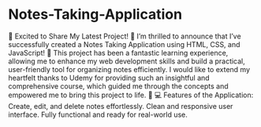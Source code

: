 # Notes-Taking-Application
🌟 Excited to Share My Latest Project! 🌟
I’m thrilled to announce that I’ve successfully created a Notes Taking Application using HTML, CSS, and JavaScript! 🎉 This project has been a fantastic learning experience, allowing me to enhance my web development skills and build a practical, user-friendly tool for organizing notes efficiently.
I would like to extend my heartfelt thanks to Udemy for providing such an insightful and comprehensive course, which guided me through the concepts and empowered me to bring this project to life. 🙌
💻 Features of the Application:
Create, edit, and delete notes effortlessly.
Clean and responsive user interface.
Fully functional and ready for real-world use.
